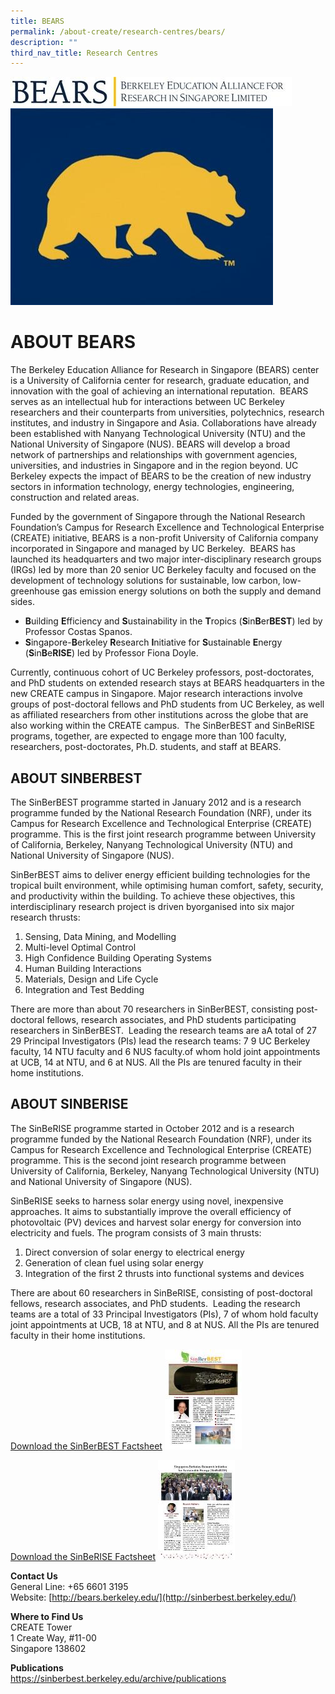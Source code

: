 ```yaml
---
title: BEARS
permalink: /about-create/research-centres/bears/
description: ""
third_nav_title: Research Centres
---
```

![](/images/Research%20Centres/BEARS/beaimg1.jpg)
![](/images/Research%20Centres/BEARS/bearimg2.jpg)

# ABOUT BEARS

The Berkeley Education Alliance for Research in Singapore (BEARS) center is a University of California center for research, graduate education, and innovation with the goal of achieving an international reputation.  BEARS serves as an intellectual hub for interactions between UC Berkeley researchers and their counterparts from universities, polytechnics, research institutes, and industry in Singapore and Asia. Collaborations have already been established with Nanyang Technological University (NTU) and the National University of Singapore (NUS). BEARS will develop a broad network of partnerships and relationships with government agencies, universities, and industries in Singapore and in the region beyond. UC Berkeley expects the impact of BEARS to be the creation of new industry sectors in information technology, energy technologies, engineering, construction and related areas.

Funded by the government of Singapore through the National Research Foundation’s Campus for Research Excellence and Technological Enterprise (CREATE) initiative, BEARS is a non-profit University of California company incorporated in Singapore and managed by UC Berkeley.  BEARS has launched its headquarters and two major inter-disciplinary research groups (IRGs) led by more than 20 senior UC Berkeley faculty and focused on the development of technology solutions for sustainable, low carbon, low-greenhouse gas emission energy solutions on both the supply and demand sides.

*   **B**uilding **E**fficiency and **S**ustainability in the **T**ropics (**S**in**B**er**BEST**) led by Professor Costas Spanos.
*   **S**ingapore-**B**erkeley **R**esearch **I**nitiative for **S**ustainable **E**nergy (**S**in**B**e**RISE**) led by Professor Fiona Doyle.

Currently, continuous cohort of UC Berkeley professors, post-doctorates, and PhD students on extended research stays at BEARS headquarters in the new CREATE campus in Singapore. Major research interactions involve groups of post-doctoral fellows and PhD students from UC Berkeley, as well as affiliated researchers from other institutions across the globe that are also working within the CREATE campus.  The SinBerBEST and SinBeRISE programs, together, are expected to engage more than 100 faculty, researchers, post-doctorates, Ph.D. students, and staff at BEARS. 

ABOUT SINBERBEST
----------------

The SinBerBEST programme started in January 2012 and is a research programme funded by the National Research Foundation (NRF), under its Campus for Research Excellence and Technological Enterprise (CREATE) programme. This is the first joint research programme between University of California, Berkeley, Nanyang Technological University (NTU) and National University of Singapore (NUS).

SinBerBEST aims to deliver energy efficient building technologies for the tropical built environment, while optimising human comfort, safety, security, and productivity within the building. To achieve these objectives, this interdisciplinary research project is driven byorganised into six major research thrusts:

1.  Sensing, Data Mining, and Modelling
2.  Multi-level Optimal Control
3.  High Confidence Building Operating Systems
4.  Human Building Interactions
5.  Materials, Design and Life Cycle
6.  Integration and Test Bedding

There are more than about 70 researchers in SinBerBEST, consisting post-doctoral fellows, research associates, and PhD students participating researchers in SinBerBEST.  Leading the research teams are aA total of 27 29 Principal Investigators (PIs) lead the research teams: 7 9 UC Berkeley faculty, 14 NTU faculty and 6 NUS faculty.of whom hold joint appointments at UCB, 14 at NTU, and 6 at NUS. All the PIs are tenured faculty in their home institutions.

ABOUT SINBERISE
---------------

The SinBeRISE programme started in October 2012 and is a research programme funded by the National Research Foundation (NRF), under its Campus for Research Excellence and Technological Enterprise (CREATE) programme. This is the second joint research programme between University of California, Berkeley, Nanyang Technological University (NTU) and National University of Singapore (NUS). 

SinBeRISE seeks to harness solar energy using novel, inexpensive approaches. It aims to substantially improve the overall efficiency of photovoltaic (PV) devices and harvest solar energy for conversion into electricity and fuels. The program consists of 3 main thrusts:

1.  Direct conversion of solar energy to electrical energy
2.  Generation of clean fuel using solar energy
3.  Integration of the first 2 thrusts into functional systems and devices

There are about 60 researchers in SinBeRISE, consisting of post-doctoral fellows, research associates, and PhD students.  Leading the research teams are a total of 33 Principal Investigators (PIs), 7 of whom hold faculty joint appointments at UCB, 18 at NTU, and 8 at NUS. All the PIs are tenured faculty in their home institutions.


[Download the SinBerBEST Factsheet]()
![](/images/sinberbest-factsheet-thumbnail.jpg)

[Download the SinBeRISE Factsheet]()
![](/images/bears2.jpg)



[](/files/bear1.pdf)


**Contact Us**  
General Line: +65 6601 3195  
Website: [http://bears.berkeley.edu/](http://sinberbest.berkeley.edu/)

**Where to Find Us**  
CREATE Tower  
1 Create Way, #11-00  
Singapore 138602

  
  

**Publications**  
https://sinberbest.berkeley.edu/archive/publications